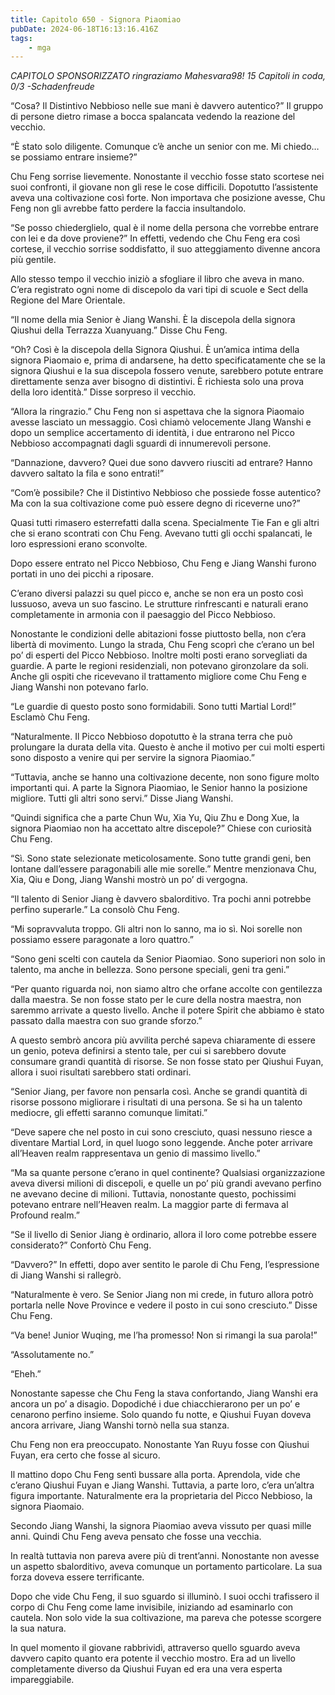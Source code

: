 ```yaml
---
title: Capitolo 650 - Signora Piaomiao
pubDate: 2024-06-18T16:13:16.416Z
tags:
    - mga
---
```



<em>CAPITOLO SPONSORIZZATO ringraziamo Mahesvara98!
15 Capitoli in coda, 0/3
-Schadenfreude</em>


“Cosa? Il Distintivo Nebbioso nelle sue mani è davvero autentico?” Il gruppo di persone dietro rimase a bocca spalancata vedendo la reazione del vecchio.


“È stato solo diligente. Comunque c’è anche un senior con me. Mi chiedo… se possiamo entrare insieme?”


Chu Feng sorrise lievemente. Nonostante il vecchio fosse stato scortese nei suoi confronti, il giovane non gli rese le cose difficili. Dopotutto l’assistente aveva una coltivazione così forte. Non importava che posizione avesse, Chu Feng non gli avrebbe fatto perdere la faccia insultandolo.


“Se posso chiederglielo, qual è il nome della persona che vorrebbe entrare con lei e da dove proviene?” In effetti, vedendo che Chu Feng era così cortese, il vecchio sorrise soddisfatto, il suo atteggiamento divenne ancora più gentile.


Allo stesso tempo il vecchio iniziò a sfogliare il libro che aveva in mano. C’era registrato ogni nome di discepolo da vari tipi di scuole e Sect della Regione del Mare Orientale.


“Il nome della mia Senior è Jiang Wanshi. È la discepola della signora Qiushui della Terrazza Xuanyuang.” Disse Chu Feng.


“Oh? Così è la discepola della Signora Qiushui. È un’amica intima della signora Piaomaio e, prima di andarsene, ha detto specificatamente che se la signora Qiushui e la sua discepola fossero venute, sarebbero potute entrare direttamente senza aver bisogno di distintivi. È richiesta solo una prova della loro identità.” Disse sorpreso il vecchio.


“Allora la ringrazio.” Chu Feng non si aspettava che la signora Piaomaio avesse lasciato un messaggio. Così chiamò velocemente JIang Wanshi e dopo un semplice accertamento di identità, i due entrarono nel Picco Nebbioso accompagnati dagli sguardi di innumerevoli persone.


“Dannazione, davvero? Quei due sono davvero riusciti ad entrare? Hanno davvero saltato la fila e sono entrati!”


“Com’è possibile? Che il Distintivo Nebbioso che possiede fosse autentico? Ma con la sua coltivazione come può essere degno di riceverne uno?”


Quasi tutti rimasero esterrefatti dalla scena. Specialmente Tie Fan e gli altri che si erano scontrati con Chu Feng. Avevano tutti gli occhi spalancati, le loro espressioni erano sconvolte.


Dopo essere entrato nel Picco Nebbioso, Chu Feng e Jiang Wanshi furono portati in uno dei picchi a riposare.


C’erano diversi palazzi su quel picco e, anche se non era un posto così lussuoso, aveva un suo fascino. Le strutture rinfrescanti e naturali erano completamente in armonia con il paesaggio del Picco Nebbioso.


Nonostante le condizioni delle abitazioni fosse piuttosto bella, non c’era libertà di movimento. Lungo la strada, Chu Feng scoprì che c’erano un bel po’ di esperti del Picco Nebbioso. Inoltre molti posti erano sorvegliati da guardie. A parte le regioni residenziali, non potevano gironzolare da soli. Anche gli ospiti che ricevevano il trattamento migliore come Chu Feng e Jiang Wanshi non potevano farlo.


“Le guardie di questo posto sono formidabili. Sono tutti Martial Lord!” Esclamò Chu Feng.


“Naturalmente. Il Picco Nebbioso dopotutto è la strana terra che può prolungare la durata della vita. Questo è anche il motivo per cui molti esperti sono disposto a venire qui per servire la signora Piaomiao.”


“Tuttavia, anche se hanno una coltivazione decente, non sono figure molto importanti qui. A parte la Signora Piaomiao, le Senior hanno la posizione migliore. Tutti gli altri sono servi.” Disse Jiang Wanshi.


“Quindi significa che a parte Chun Wu, Xia Yu, Qiu Zhu e Dong Xue, la signora Piaomiao non ha accettato altre discepole?” Chiese con curiosità Chu Feng.


“Sì. Sono state selezionate meticolosamente. Sono tutte grandi geni, ben lontane dall’essere paragonabili alle mie sorelle.” Mentre menzionava Chu, Xia, Qiu e Dong, Jiang Wanshi mostrò un po’ di vergogna.


“Il talento di Senior Jiang è davvero sbalorditivo. Tra pochi anni potrebbe perfino superarle.” La consolò Chu Feng.


“Mi sopravvaluta troppo. Gli altri non lo sanno, ma io sì. Noi sorelle non possiamo essere paragonate a loro quattro.”


“Sono geni scelti con cautela da Senior Piaomiao. Sono superiori non solo in talento, ma anche in bellezza. Sono persone speciali, geni tra geni.”


“Per quanto riguarda noi, non siamo altro che orfane accolte con gentilezza dalla maestra. Se non fosse stato per le cure della nostra maestra, non saremmo arrivate a questo livello. Anche il potere Spirit che abbiamo è stato passato dalla maestra con suo grande sforzo.”


A questo sembrò ancora più avvilita perché sapeva chiaramente di essere un genio, poteva definirsi a stento tale, per cui si sarebbero dovute consumare grandi quantità di risorse. Se non fosse stato per Qiushui Fuyan, allora i suoi risultati sarebbero stati ordinari.


“Senior Jiang, per favore non pensarla così. Anche se grandi quantità di risorse possono migliorare i risultati di una persona. Se si ha un talento mediocre, gli effetti saranno comunque limitati.”


“Deve sapere che nel posto in cui sono cresciuto, quasi nessuno riesce a diventare Martial Lord, in quel luogo sono leggende. Anche poter arrivare all’Heaven realm rappresentava un genio di massimo livello.”


“Ma sa quante persone c’erano in quel continente? Qualsiasi organizzazione aveva diversi milioni di discepoli, e quelle un po’ più grandi avevano perfino ne avevano decine di milioni. Tuttavia, nonostante questo, pochissimi potevano entrare nell’Heaven realm. La maggior parte di fermava al Profound realm.”


“Se il livello di Senior Jiang è ordinario, allora il loro come potrebbe essere considerato?” Confortò Chu Feng.


“Davvero?” In effetti, dopo aver sentito le parole di Chu Feng, l’espressione di Jiang Wanshi si rallegrò.


“Naturalmente è vero. Se Senior Jiang non mi crede, in futuro allora potrò portarla nelle Nove Province e vedere il posto in cui sono cresciuto.” Disse Chu Feng.


“Va bene! Junior Wuqing, me l’ha promesso! Non si rimangi la sua parola!”


“Assolutamente no.”


“Eheh.”


Nonostante sapesse che Chu Feng la stava confortando, Jiang Wanshi era ancora un po’ a disagio. Dopodiché i due chiacchierarono per un po’ e cenarono perfino insieme. Solo quando fu notte, e Qiushui Fuyan doveva ancora arrivare, Jiang Wanshi tornò nella sua stanza.


Chu Feng non era preoccupato. Nonostante Yan Ruyu fosse con Qiushui Fuyan, era certo che fosse al sicuro.


Il mattino dopo Chu Feng sentì bussare alla porta. Aprendola, vide che c’erano Qiushui Fuyan e Jiang Wanshi. Tuttavia, a parte loro, c’era un’altra figura importante. Naturalmente era la proprietaria del Picco Nebbioso, la signora Piaomaio.


Secondo Jiang Wanshi, la signora Piaomiao aveva vissuto per quasi mille anni. Quindi Chu Feng aveva pensato che fosse una vecchia.


In realtà tuttavia non pareva avere più di trent’anni. Nonostante non avesse un aspetto sbalorditivo, aveva comunque un portamento particolare. La sua forza doveva essere terrificante.


Dopo che vide Chu Feng, il suo sguardo si illuminò. I suoi occhi trafissero il corpo di Chu Feng come lame invisibile, iniziando ad esaminarlo con cautela. Non solo vide la sua coltivazione, ma pareva che potesse scorgere la sua natura.


In quel momento il giovane rabbrividì, attraverso quello sguardo aveva davvero capito quanto era potente il vecchio mostro. Era ad un livello completamente diverso da Qiushui Fuyan ed era una vera esperta impareggiabile.


